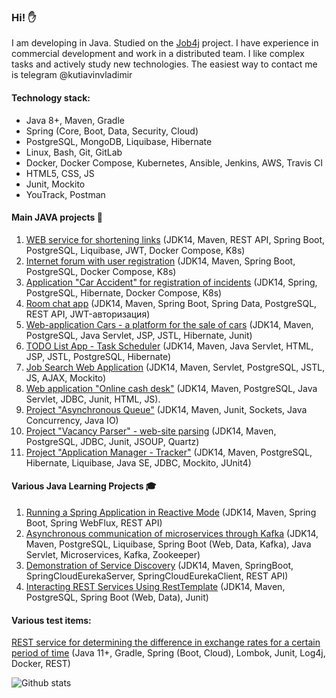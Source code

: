 ### Hi! :raised_hand:

I am developing in Java. Studied on the [Job4j](https://job4j.ru/) project. I have experience in commercial development and work in a distributed team. I like complex tasks and actively study new technologies. The easiest way to contact me is telegram @kutiavinvladimir

#### Technology stack:
* Java 8+, Maven, Gradle
* Spring (Core, Boot, Data, Security, Cloud)
* PostgreSQL, MongoDB, Liquibase, Hibernate
* Linux, Bash, Git, GitLab
* Docker, Docker Compose, Kubernetes, Ansible, Jenkins, AWS, Travis CI
* HTML5, CSS, JS
* Junit, Mockito
* YouTrack, Postman

#### Main JAVA projects :open_file_folder:
1. [WEB service for shortening links](https://github.com/kva-devops/url_shortcut) (JDK14, Maven, REST API, Spring Boot, PostgreSQL, Liquibase, JWT, Docker Compose, K8s)
2. [Internet forum with user registration](https://github.com/kva-devops/job4j_forum) (JDK14, Maven, Spring Boot, PostgreSQL, Docker Compose, K8s)
3. [Application "Car Accident" for registration of incidents](https://github.com/kva-devops/job4j_car_accident) (JDK14, Spring, PostgreSQL, Hibernate, Docker Compose, K8s)
4. [Room chat app](https://github.com/kva-devops/job4j_chat) (JDK14, Maven, Spring Boot, Spring Data, PostgreSQL, REST API, JWT-авторизация)
5. [Web-application Cars - a platform for the sale of cars](https://github.com/kva-devops/job4j_cars) (JDK14, Maven, PostgreSQL, Java Servlet, JSP, JSTL, Hibernate, Junit)
6. [TODO List App - Task Scheduler](https://github.com/kva-devops/todo) (JDK14, Maven, Java Servlet, HTML, JSP, JSTL, PostgreSQL, Hibernate)
7. [Job Search Web Application](https://github.com/kva-devops/job4j_dreamjob) (JDK14, Maven, Servlet, PostgreSQL, JSTL, JS, AJAX, Mockito)
8. [Web application "Online cash desk"](https://github.com/kva-devops/job4j_cinema) (JDK14, Maven, PostgreSQL, Java Servlet, JDBC, Junit, HTML, JS).
9. [Project "Asynchronous Queue"](https://github.com/kva-devops/job4j_pooh) (JDK14, Maven, Junit, Sockets, Java Concurrency, Java IO)
10. [Project "Vacancy Parser" - web-site parsing](https://github.com/kva-devops/job4j_grabber) (JDK14, Maven, PostgreSQL, JDBC, Junit, JSOUP, Quartz)
11. [Project "Application Manager - Tracker"](https://github.com/kva-devops/job4j_tracker) (JDK14, Maven, PostgreSQL, Hibernate, Liquibase, Java SE, JDBC, Mockito, JUnit4) 

#### Various Java Learning Projects :mortar_board:
1. [Running a Spring Application in Reactive Mode](https://github.com/kva-devops/weather_reactive) (JDK14, Maven, Spring Boot, Spring WebFlux, REST API)
2. [Asynchronous communication of microservices through Kafka](https://github.com/kva-devops/microservice) (JDK14, Maven, PostgreSQL, Liquibase, Spring Boot (Web, Data, Kafka), Java Servlet, Microservices, Kafka, Zookeeper)
3. [Demonstration of Service Discovery](https://github.com/kva-devops/job4j_discovery) (JDK14, Maven, SpringBoot, SpringCloudEurekaServer, SpringCloudEurekaClient, REST API)
4. [Interacting REST Services Using RestTemplate](https://github.com/kva-devops/job4j_rest) (JDK14, Maven, PostgreSQL, Spring Boot (Web, Data), Junit)

#### Various test items:
[REST service for determining the difference in exchange rates for a certain period of time](https://github.com/kva-devops/alfatest) (Java 11+, Gradle, Spring (Boot, Cloud), Lombok, Junit, Log4j, Docker, REST)

![Github stats](https://github-readme-stats.vercel.app/api?username=kva-devops&hide=stars,prs,issues,contribs)
